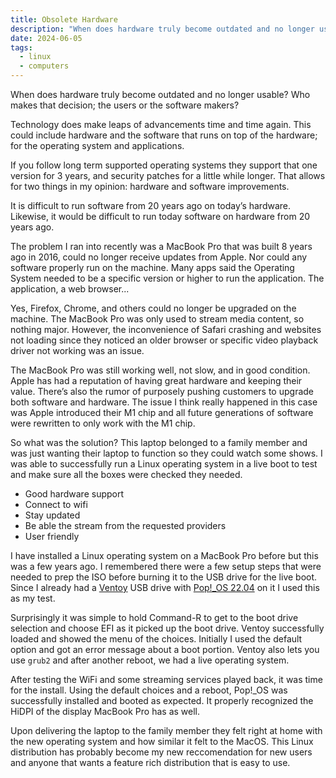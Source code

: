 ```yaml
---
title: Obsolete Hardware
description: "When does hardware truly become outdated and no longer usable?"
date: 2024-06-05
tags: 
  - linux
  - computers
---
```


When does hardware truly become outdated and no longer usable? Who makes that decision; the users or the software makers?

Technology does make leaps of advancements time and time again. This could include hardware and the software that runs on top of the hardware; for the operating system and applications.

If you follow long term supported operating systems they support that one version for 3 years, and security patches for a little while longer. That allows for two things in my opinion: hardware and software improvements.

It is difficult to run software from 20 years ago on today’s hardware. Likewise, it would be difficult to run today software on hardware from 20 years ago.

The problem I ran into recently was a MacBook Pro that was built 8 years ago in 2016, could no longer receive updates from Apple. Nor could any software properly run on the machine. Many apps said the Operating System needed to be a specific version or higher to run the application. The application, a web browser...

Yes, Firefox, Chrome, and others could no longer be upgraded on the machine. The MacBook Pro was only used to stream media content, so nothing major. However, the inconvenience of Safari crashing and websites not loading since they noticed an older browser or specific video playback driver not working was an issue.

The MacBook Pro was still working well, not slow, and in good condition. Apple has had a reputation of having great hardware and keeping their value. There’s also the rumor of purposely pushing customers to upgrade both software and hardware. The issue I think really happened in this case was Apple introduced their M1 chip and all future generations of software were rewritten to only work with the M1 chip.

So what was the solution? This laptop belonged to a family member and was just wanting their laptop to function so they could watch some shows. I was able to successfully run a Linux operating system in a live boot to test and make sure all the boxes were checked they needed.

- Good hardware support
- Connect to wifi
- Stay updated 
- Be able the stream from the requested providers
- User friendly

I have installed a Linux operating system on a MacBook Pro before but this was a few years ago. I remembered there were a few setup steps that were needed to prep the ISO before burning it to the USB drive for the live boot. Since I already had a [Ventoy](https://www.ventoy.net/en/index.html) USB drive with [Pop!_OS 22.04](https://pop.system76.com/) on it I used this as my test.

Surprisingly it was simple to hold Command-R to get to the boot drive selection and choose EFI as it picked up the boot drive. Ventoy successfully loaded and showed the menu of the choices. Initially I used the default option and got an error message about a boot portion. Ventoy also lets you use `grub2` and after another reboot, we had a live operating system.

After testing the WiFi and some streaming services played back, it was time for the install. Using the default choices and a reboot, Pop!_OS was successfully installed and booted as expected. It properly recognized the HiDPI of the display MacBook Pro has as well.

Upon delivering the laptop to the family member they felt right at home with the new operating system and how similar it felt to the MacOS. This Linux distribution has probably become my new reccomendation for new users and anyone that wants a feature rich distribution that is easy to use.
